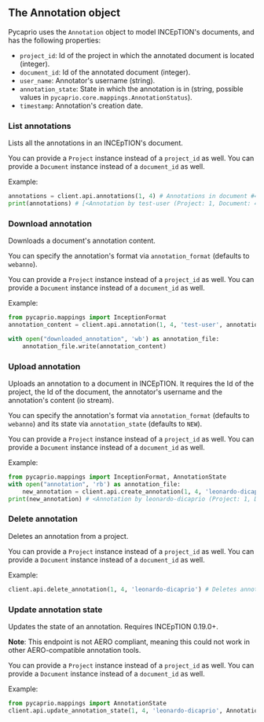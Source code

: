## The Annotation object

Pycaprio uses the `Annotation` object to model INCEpTION's documents, and has the following properties:

* `project_id`: Id of the project in which the annotated document is located (integer).
* `document_id`: Id of the annotated document (integer).
* `user_name`: Annotator's username (string).
* `annotation_state`: State in which the annotation is in (string, possible values in `pycaprio.core.mappings.AnnotationStatus`).
* `timestamp`: Annotation's creation date.


### List annotations
Lists all the annotations in an INCEpTION's document.

You can provide a `Project` instance instead of a `project_id` as well.
You can provide a `Document` instance instead of a `document_id` as well.

Example:
```python
annotations = client.api.annotations(1, 4) # Annotations in document #4 in project #1
print(annotations) # [<Annotation by test-user (Project: 1, Document: 4)>, <Annotation by leonardo-dicaprio (Project: 1, Document: 4)>]
```

### Download annotation
Downloads a document's annotation content.

You can specify the annotation's format via `annotation_format` (defaults to `webanno`).

You can provide a `Project` instance instead of a `project_id` as well.
You can provide a `Document` instance instead of a `document_id` as well.

Example:

```python
from pycaprio.mappings import InceptionFormat
annotation_content = client.api.annotation(1, 4, 'test-user', annotation_format=InceptionFormat.WEBANNO) # Downloads test-user's annotations on document 4 on project 1

with open("downloaded_annotation", 'wb') as annotation_file:
    annotation_file.write(annotation_content)
```

### Upload annotation
Uploads an annotation to a document in INCEpTION. It requires the Id of the project, the Id of the document, the annotator's username and the annotation's content (io stream).

You can specify the annotation's format via `annotation_format` (defaults to `webanno`) and its state via `annotation_state` (defaults to `NEW`).

You can provide a `Project` instance instead of a `project_id` as well.
You can provide a `Document` instance instead of a `document_id` as well.


Example:

```python
from pycaprio.mappings import InceptionFormat, AnnotationState
with open("annotation", 'rb') as annotation_file:
    new_annotation = client.api.create_annotation(1, 4, 'leonardo-dicaprio', annotation_file, annotation_format=InceptionFormat.WEBANNO, annotation_state=AnnotationState.IN_PROGRESS)
print(new_annotation) # <Annotation by leonardo-dicaprio (Project: 1, Document: 4)>
```

### Delete annotation
Deletes an annotation from a project.

You can provide a `Project` instance instead of a `project_id` as well.
You can provide a `Document` instance instead of a `document_id` as well.


Example:

```python
client.api.delete_annotation(1, 4, 'leonardo-dicaprio') # Deletes annotation made by leonardo-dicaprio on document #4 from project #1
```

### Update annotation state
Updates the state of an annotation. Requires INCEpTION 0.19.0+.

**Note**: This endpoint is not AERO compliant, meaning this could not work in other AERO-compatible annotation tools.

You can provide a `Project` instance instead of a `project_id` as well.
You can provide a `Document` instance instead of a `document_id` as well.


Example:

```python
from pycaprio.mappings import AnnotationState
client.api.update_annotation_state(1, 4, 'leonardo-dicaprio', AnnotationState.LOCKED) # Updates the state to 'LOCKED'
```
